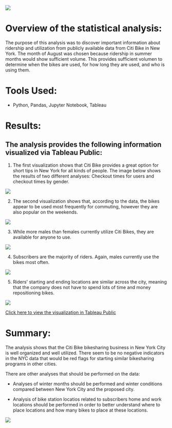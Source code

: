 
<img src="https://github.com/tn64/bikesharing/blob/main/resources/1024px-Citi_Bike_logo.png"><br>
<!-- Photo above from WikiMedia -->

# Overview of the statistical analysis:

The purpose of this analysis was to discover important information about ridership and utilization from publicly available data from Citi Bike in New York. The month of August was chosen because ridership in summer months would show sufficient volume. This provides sufficient volumen to determine when the bikes are used, for how long they are used, and who is using them.

# Tools Used:
- Python, Pandas, Jupyter Notebook, Tableau

# Results:

## The analysis provides the following information visualized via Tableau Public:

1. The first visualization shows that Citi Bike provides a great option for short tips in New York for all kinds of people. The image below shows the results of two different analyses: Checkout times for users and checkout times by gender.

<img src="https://github.com/tn64/bikesharing/blob/main/resources/1_Checkout_Times.png"><br>

2. The second visualization shows that, according to the data, the bikes appear to be used most frequently for commuting, however they are also popular on the weekends.

<img src="https://github.com/tn64/bikesharing/blob/main/resources/2_When_Riding.png"><br>

3. While more males than females currently utilize Citi Bikes, they are available for anyone to use.

<img src="https://github.com/tn64/bikesharing/blob/main/resources/3_Who_Riding.png"><br>

4. Subscribers are the majority of riders. Again, males currently use the bikes most often.

<img src="https://github.com/tn64/bikesharing/blob/main/resources/4_Weekdays.png">

5. Riders' starting and ending locations are similar across the city, meaning that the company does not have to spend lots of time and money repositioning bikes.

<img src="https://github.com/tn64/bikesharing/blob/main/resources/5_Locations.png">

<a href="https://public.tableau.com/app/profile/tom.norris5354/viz/NYCCitiBike_16233494944900/Story1">Click here to view the visualization in Tableau Public</a>

# Summary:

The analysis shows that the Citi Bike bikesharing business in New York City is well organized and well utilized. There seem to be no negative indicators in the NYC data that would be red flags for starting similar bikesharing programs in other cities.

There are other analyses that should be performed on the data:
- Analyses of winter months should be performed and winter conditions compared between New York City and the proposed city.

- Analysis of bike station locatios related to subscribers home and work locations should be performed in order to better understand where to place locations and how many bikes to place at these locations.


<img src="https://github.com/tn64/bikesharing/blob/main/resources/last_photo.png"><br>

<!-- Above photo by Uriel Mont from Pexels -->

